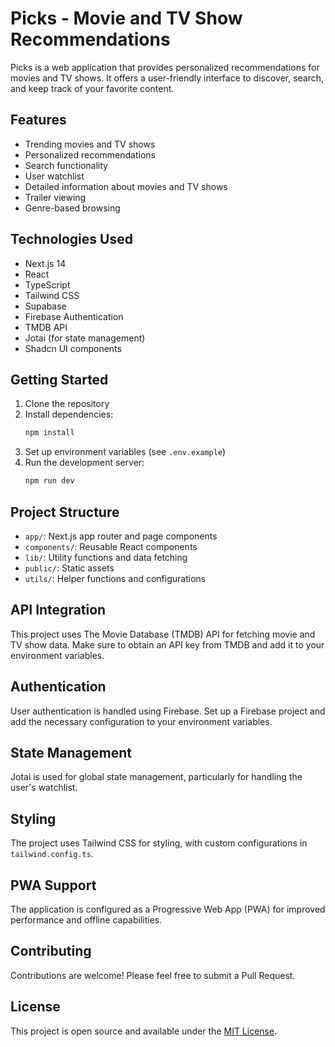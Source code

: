 # Picks - Movie and TV Show Recommendations

Picks is a web application that provides personalized recommendations for movies and TV shows. It offers a user-friendly interface to discover, search, and keep track of your favorite content.

## Features

- Trending movies and TV shows
- Personalized recommendations
- Search functionality
- User watchlist
- Detailed information about movies and TV shows
- Trailer viewing
- Genre-based browsing

## Technologies Used

- Next.js 14
- React
- TypeScript
- Tailwind CSS
- Supabase
- Firebase Authentication
- TMDB API
- Jotai (for state management)
- Shadcn UI components

## Getting Started

1. Clone the repository
2. Install dependencies:
   ```bash
   npm install
   ```
3. Set up environment variables (see `.env.example`)
4. Run the development server:
   ```bash
   npm run dev
   ```

## Project Structure

- `app/`: Next.js app router and page components
- `components/`: Reusable React components
- `lib/`: Utility functions and data fetching
- `public/`: Static assets
- `utils/`: Helper functions and configurations

## API Integration

This project uses The Movie Database (TMDB) API for fetching movie and TV show data. Make sure to obtain an API key from TMDB and add it to your environment variables.

## Authentication

User authentication is handled using Firebase. Set up a Firebase project and add the necessary configuration to your environment variables.

## State Management

Jotai is used for global state management, particularly for handling the user's watchlist.

## Styling

The project uses Tailwind CSS for styling, with custom configurations in `tailwind.config.ts`.

## PWA Support

The application is configured as a Progressive Web App (PWA) for improved performance and offline capabilities.

## Contributing

Contributions are welcome! Please feel free to submit a Pull Request.

## License

This project is open source and available under the [MIT License](LICENSE).
